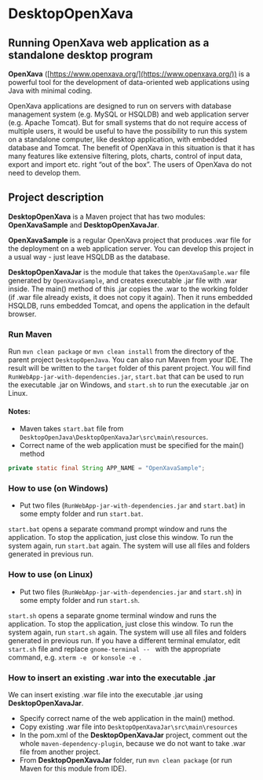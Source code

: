 # DesktopOpenXava

## Running OpenXava web application as a standalone desktop program

**OpenXava** ([https://www.openxava.org/](https://www.openxava.org/)) is a powerful tool for the development of data-oriented web applications using Java with minimal coding.

OpenXava applications are designed to run on servers with database management system (e.g. MySQL or HSQLDB) and web application server (e.g. Apache Tomcat). But for small systems that do not require access of multiple users, it would be useful to have the possibility to run this system on a standalone computer, like desktop application, with embedded database and Tomcat. The benefit of OpenXava in this situation is that it has many features like extensive filtering, plots, charts, control of input data, export and import etc. right “out of the box”. The users of OpenXava do not need to develop them. 

## Project description

**DesktopOpenXava** is a Maven project that has two modules: **OpenXavaSample** and **DesktopOpenXavaJar**. 

**OpenXavaSample** is a regular OpenXava project that produces .war file for the deployment on a web application server. You can develop  this project in a usual way - just leave HSQLDB as the database.

**DesktopOpenXavaJar** is the module that takes the `OpenXavaSample.war` file generated by `OpenXavaSample`, and creates executable .jar file with .war inside. The main() method of this .jar copies the .war to the working folder (if .war file already exists, it does not copy it again). Then it runs embedded HSQLDB, runs embedded Tomcat, and opens the application in the default browser.

### Run Maven

Run `mvn clean package` or `mvn clean install` from the directory of the parent project `DesktopOpenJava`. You can also run Maven from your IDE. The result will be written to the `target` folder of this parent project. You will find `RunWebApp-jar-with-dependencies.jar`,   `start.bat` that can be used to run the executable .jar on Windows, and `start.sh` to run the executable .jar on Linux.

#### Notes: 

- Maven takes `start.bat` file from `DesktopOpenJava\DesktopOpenXavaJar\src\main\resources`.
- Correct name of the web application must be specified for the main() method
``` java
private static final String APP_NAME = "OpenXavaSample";
```

### How to use (on Windows)

* Put two files (`RunWebApp-jar-with-dependencies.jar` and `start.bat`) in some empty folder and run `start.bat`.

`start.bat` opens a separate command prompt window and runs the application. To stop the application, just close this window. To run the system again, run `start.bat` again. The system will use  all files and folders generated in previous run.

### How to use (on Linux)

* Put two files (`RunWebApp-jar-with-dependencies.jar` and `start.sh`) in some empty folder and run `start.sh`.

`start.sh` opens a separate gnome terminal window and runs the application. To stop the application, just close this window. To run the system again, run `start.sh` again. The system will use  all files and folders generated in previous run. If you have a different terminal emulator, edit `start.sh` file and replace `gnome-terminal -- ` with the appropriate command, e.g. `xterm -e ` or `konsole -e `.


### How to insert an existing .war into the executable .jar

We can insert existing .war file into the executable .jar using **DesktopOpenXavaJar**. 

- Specify correct name of the web application in the main() method.
- Copy existing .war file into `DesktopOpenXavaJar\src\main\resources`
- In the pom.xml of the **DesktopOpenXavaJar** project, comment out the whole `maven-dependency-plugin`, because we do not want to take .war file from another project.
- From **DesktopOpenXavaJar** folder, run `mvn clean package` (or run Maven for this module from IDE).


 
  